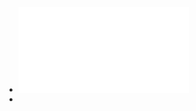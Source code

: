 - ![Tian 等。 - 2019 - A multi-hop routing protocol for video transmissio.pdf](../assets/Tian_等。_-_2019_-_A_multi-hop_routing_protocol_for_video_transmissio_1641822575709_0.pdf)
-